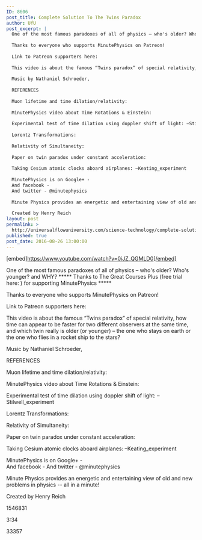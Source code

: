 ```yaml
---
ID: 8606
post_title: Complete Solution To The Twins Paradox
author: UfU
post_excerpt: |
  One of the most famous paradoxes of all of physics – who's older? Who's younger? and WHY?        ***** Thanks to The Great Courses Plus (free trial here: ) for supporting MinutePhysics *****
  
  Thanks to everyone who supports MinutePhysics on Patreon!
  
  Link to Patreon supporters here:
  
  This video is about the famous “Twins paradox” of special relativity, how time can appear to be faster for two different observers at the same time, and which twin really is older (or younger) – the one who stays on earth or the one who flies in a rocket ship to the stars?
  
  Music by Nathaniel Schroeder,
  
  REFERENCES
  
  Muon lifetime and time dilation/relativity:
  
  MinutePhysics video about Time Rotations & Einstein:
  
  Experimental test of time dilation using doppler shift of light: –Stilwell_experiment
  
  Lorentz Transformations:
  
  Relativity of Simultaneity:
  
  Paper on twin paradox under constant acceleration:
  
  Taking Cesium atomic clocks aboard airplanes: –Keating_experiment
  
  MinutePhysics is on Google+ -
  And facebook -
  And twitter - @minutephysics
  
  Minute Physics provides an energetic and entertaining view of old and new problems in physics -- all in a minute!
  
  Created by Henry Reich
layout: post
permalink: >
  http://universalflowuniversity.com/science-technology/complete-solution-to-the-twins-paradox/
published: true
post_date: 2016-08-26 13:00:00
---
```

[embed]https://www.youtube.com/watch?v=0iJZ_QGMLD0[/embed]<br>
<p>One of the most famous paradoxes of all of physics – who's older? Who's younger? and WHY?        ***** Thanks to The Great Courses Plus (free trial here: ) for supporting MinutePhysics *****

Thanks to everyone who supports MinutePhysics on Patreon! 

Link to Patreon supporters here: 

This video is about the famous “Twins paradox” of special relativity, how time can appear to be faster for two different observers at the same time, and which twin really is older (or younger) – the one who stays on earth or the one who flies in a rocket ship to the stars?

Music by Nathaniel Schroeder, 

REFERENCES

Muon lifetime and time dilation/relativity: 

MinutePhysics video about Time Rotations & Einstein: 

Experimental test of time dilation using doppler shift of light: –Stilwell_experiment

Lorentz Transformations: 

Relativity of Simultaneity: 

Paper on twin paradox under constant acceleration: 

Taking Cesium atomic clocks aboard airplanes: –Keating_experiment

MinutePhysics is on Google+ -  
And facebook - 
And twitter - @minutephysics

Minute Physics provides an energetic and entertaining view of old and new problems in physics -- all in a minute!

Created by Henry Reich</p>
<p>1546831</p>
<p>3:34</p>
<p>33357</p>
<br></br>